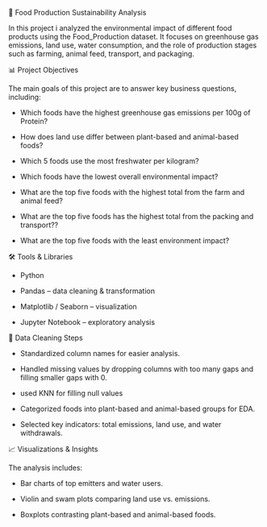 🌱 Food Production Sustainability Analysis

In this project i analyzed the environmental impact of different food products using the Food_Production dataset. It focuses on greenhouse gas emissions, land use, water consumption, and the role of production stages such as farming, animal feed, transport, and packaging.


📊 Project Objectives

The main goals of this project are to answer key business questions, including:

- Which foods have the highest greenhouse gas emissions per 100g of Protein?

- How does land use differ between plant-based and animal-based foods?

- Which 5 foods use the most freshwater per kilogram?

- Which foods have the lowest overall environmental impact?

- What are the top five foods with the highest total from the farm and animal feed?

- What are the top five foods has the highest total from the packing and transport??

- What are the top five foods with the least environment impact?


🛠️ Tools & Libraries

- Python

- Pandas – data cleaning & transformation

- Matplotlib / Seaborn – visualization

- Jupyter Notebook – exploratory analysis


🧹 Data Cleaning Steps

- Standardized column names for easier analysis.

- Handled missing values by dropping columns with too many gaps and filling smaller gaps with 0.

- used KNN for filling null values

- Categorized foods into plant-based and animal-based groups for EDA.

- Selected key indicators: total emissions, land use, and water withdrawals.


📈 Visualizations & Insights

The analysis includes:

- Bar charts of top emitters and water users.

- Violin and swam plots comparing land use vs. emissions.

- Boxplots contrasting plant-based and animal-based foods.
